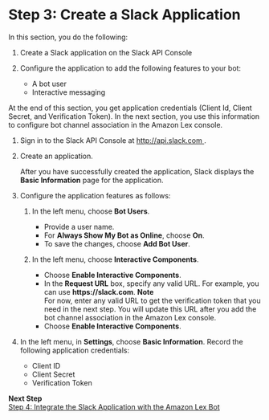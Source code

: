 # Step 3: Create a Slack Application<a name="slack-bot-assoc-create-app"></a>

In this section, you do the following:

1. Create a Slack application on the Slack API Console 

1. Configure the application to add the following features to your bot:
   + A bot user
   + Interactive messaging 

At the end of this section, you get application credentials \(Client Id, Client Secret, and Verification Token\)\. In the next section, you use this information to configure bot channel association in the Amazon Lex console\.

1. Sign in to the Slack API Console at [http://api\.slack\.com ](http://api.slack.com)\.

1. Create an application\. 

   After you have successfully created the application, Slack displays the **Basic Information** page for the application\. 

1. Configure the application features as follows:

   1. In the left menu, choose **Bot Users**\.
      + Provide a user name\. 
      + For **Always Show My Bot as Online**, choose **On**\. 
      + To save the changes, choose **Add Bot User**\.

   1. In the left menu, choose **Interactive Components**\.
      + Choose **Enable Interactive Components**\.
      + In the **Request URL** box, specify any valid URL\. For example, you can use **https://slack\.com**\.
**Note**  
For now, enter any valid URL to get the verification token that you need in the next step\. You will update this URL after you add the bot channel association in the Amazon Lex console\. 
      + Choose **Enable Interactive Components**\.

1. In the left menu, in **Settings**, choose **Basic Information**\. Record the following application credentials:
   + Client ID 
   + Client Secret
   + Verification Token 

**Next Step**  
[Step 4: Integrate the Slack Application with the Amazon Lex Bot](slack-bot-assoc-create-assoc.md)